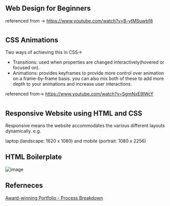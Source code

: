 ## Web Design for Beginners


referenced from -> https://www.youtube.com/watch?v=B-ytMSuwbf8
#
#
## CSS Animations
Two ways of achieving this in CSS->
   * Transitions: used when properties are changed interactively(hovered or focused on).
   * Animations: provides keyframes to provide more control over animation on a frame-by-frame basis.
you can also mix both of these to add more depth to your animations and increase user interactions.

referenced from-> https://www.youtube.com/watch?v=SgmNxE9lWcY
#
## Responsive Website using HTML and CSS

Responsive means the website accommodates the various different layouts dynamically. e.g.

laptop (landscape: 1620 x 1080) and mobile (portrait: 1080 x 2256)


## HTML Boilerplate
![image](https://github.com/Erkesto/practice/assets/62474995/2d4c3ffa-3493-4aa3-9650-d0698358a3f6)

## Referneces
[Award-winning Portfolio - Process Breakdown](https://www.youtube.com/watch?v=vSgV7r_hOfM&list=TLPQMTIwODIwMjOwIy4hXMgmEA&index=2)
